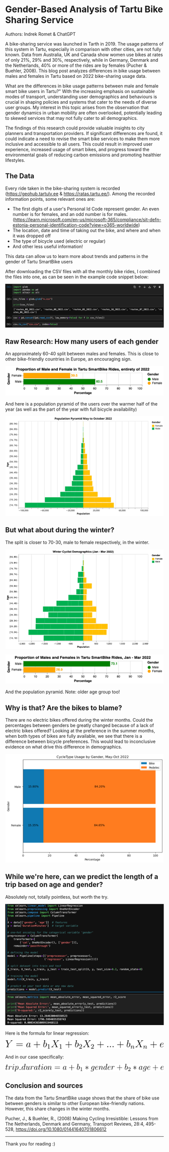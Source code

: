 
# Gender-Based Analysis of Tartu Bike Sharing Service

Authors: Indrek Romet & ChatGPT

A bike-sharing service was launched in Tarth in 2019. The usage patterns of this system in Tartu, especially in comparison with other cities, are not fully known. Data from Australia, UK and Canada show women use bikes at rates of only 21%,  29% and 30%, respectively, while in Germany, Denmark and the Netherlands, 40% or more of the rides are by females (Pucher & Buehler, 2008). This blog post analyzes differences in bike usage between males and females in Tartu based on 2022 bike-sharing usage data. 

What are the differences in bike usage patterns between male and female smart bike users in Tartu?" With the increasing emphasis on sustainable modes of transport, understanding user demographics and behaviours is crucial in shaping policies and systems that cater to the needs of diverse user groups. My interest in this topic arises from the observation that gender dynamics in urban mobility are often overlooked, potentially leading to skewed services that may not fully cater to all demographics.

The findings of this research could provide valuable insights to city planners and transportation providers. If significant differences are found, it could indicate a need to revise the smart bike services to make them more inclusive and accessible to all users. This could result in improved user experience, increased usage of smart bikes, and progress toward the environmental goals of reducing carbon emissions and promoting healthier lifestyles.

## The Data 

Every ride taken in the bike-sharing system is recorded (https://geohub.tartulv.ee & https://ratas.tartu.ee/). Among the recorded information points, some relevant ones are:

- The first digits of a user's Personal Id Code represent gender. An even number is for females, and an odd number is for males. (https://learn.microsoft.com/en-us/microsoft-365/compliance/sit-defn-estonia-personal-identification-code?view=o365-worldwide)
- The location, date and time of taking out the bike, and where and when it was dropped off
- The type of bicycle used (electric or regular)
- And other less useful information!

This data can allow us to learn more about trends and patterns in the gender of Tartu SmartBike users

After downloading the CSV files with all the monthly bike rides, I combined the files into one, as can be seen in the example code snippet below:

![Alt Text](files/CodeSnippet1.png)

## Raw Research: How many users of each gender

An approximately 60-40 split between males and females. This is close to other bike-friendly countries in Europe, an encouraging sign.

![Alt Text](files/visualization(19).png)

And here is a population pyramid of the users over the warmer half of the year (as well as the part of the year with full bicycle availability)

![Alt Text](files/visualization(2).svg)

## But what about during the winter?

The split is closer to 70-30, male to female respectively, in the winter.

![Alt Text](files/visualization(18).png)

![Alt Text](files/visualization(23).png)

And the population pyramid. Note: older age group too!

## Why is that? Are the bikes to blame?

There are no electric bikes offered during the winter months. Could the percentages between genders be greatly changed because of a lack of electric bikes offered? Looking at the preference in the summer months, when both types of bikes are fully available, we see that there is a difference between bicycle preferences. This would lead to inconclusive evidence on what drive this difference in demographics. 

![Alt Text](files/visual22.png)


## While we're here, can we predict the length of a trip based on age and gender?

Absolutely not, totally pointless, but worth the try.

![Alt Text](files/codesnippet3.png)

Here is the formula for linear regression:

![Alt Text](files/svg1.svg)

And in our case specifically:

![Alt Text](files/svg2.svg)

## Conclusion and sources

The data from the Tartu SmartBike usage shows that the share of bike use between genders is similar to other European bike-friendly nations. However, this share changes in the winter months. 

Pucher, J., & Buehler, R., (2008) Making Cycling Irresistible: Lessons from The Netherlands, Denmark and Germany, Transport Reviews, 28:4, 495-528, https://doi.org/10.1080/01441640701806612


---

Thank you for reading :)
